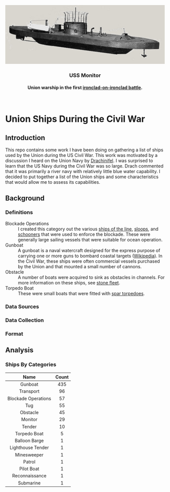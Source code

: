 ![Model of Monitor](./Images/Monitor_model2.png)
<br>
<h3 align=center>USS Monitor</h2>
<h4 align=center>Union warship in the first <a href="https://en.wikipedia.org/wiki/Ironclad_warship">ironclad-on-ironclad battle</a>.</h3>
<br>

#  Union Ships During the Civil War

## Introduction

This repo contains some work I have been doing on gathering a list of ships used by the Union during the US Civil War. This work was motivated by a discussion I heard on the Union Navy by [Drachinifel](https://www.youtube.com/watch?v=3tqD11AO1Iw). I was surprised to learn that the US Navy during the Civil War was so large. Drach commented that it was primarily a river navy with relatively little blue water capability. I decided to put together a list of the Union ships and some characteristics that would allow me to assess its capabilities.

## Background

### Definitions

<dl>
<dt>Blockade Operations</dt>
<dd>I created this category out the various <a href="https://en.wikipedia.org/wiki/Ship_of_the_line">ships of the line</a>, <a href="https://en.wikipedia.org/wiki/Sloop-of-war">sloops</a>, and <a href="https://en.wikipedia.org/wiki/Schooner">schooners</a> that were used to enforce the blockade. These were generally large sailing vessels that were suitable for ocean operation.</dd>
<dt>Gunboat</dt>
<dd>A gunboat is a naval watercraft designed for the express purpose of carrying one or more guns to bombard coastal targets (<a href="https://en.wikipedia.org/wiki/Gunboat">Wikipedia</a>). In the Civil War, these ships were often commercial vessels purchased by the Union and that mounted a small number of cannons.</dd>
<dt>Obstacle</dt>
<dd>A number of boats were acquired to sink as obstacles in channels. For more information on these ships, see <a href="https://en.wikipedia.org/wiki/Stone_Fleet">stone fleet</a>.</dd>
<dt>Torpedo Boat</dt>
<dd>These were small boats that were fitted with <a href="https://en.wikipedia.org/wiki/Spar_torpedo">spar torpedoes</a>.</dd>
</dl>

### Data Sources

### Data Collection

### Format


## Analysis

### Ships By Categories

**Name**|**Count**
:-----:|:-----:
Gunboat|435
Transport|96
Blockade Operations|57
Tug|55
Obstacle|45
Monitor|29
Tender |10
Torpedo Boat |5
Balloon Barge|1
Lighthouse Tender|1
Minesweeper |1
Patrol|1
Pilot Boat|1
Reconnaissance|1
Submarine|1
